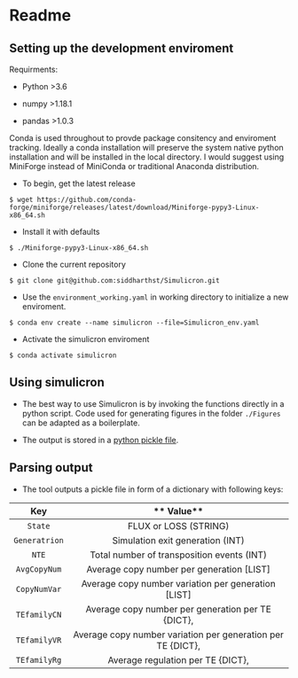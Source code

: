   

# Readme

## Setting up the development enviroment

Requirments:

- Python >3.6

- numpy >1.18.1

- pandas >1.0.3

Conda is used throughout to provde package consitency and enviroment tracking. Ideally a conda installation will preserve the system native python installation and will be installed in the local directory. I would suggest using MiniForge instead of MiniConda or traditional Anaconda distribution.

- To begin, get the latest release

`$ wget https://github.com/conda-forge/miniforge/releases/latest/download/Miniforge-pypy3-Linux-x86_64.sh`

- Install it with defaults

`$ ./Miniforge-pypy3-Linux-x86_64.sh`

- Clone the current repository

`$ git clone git@github.com:siddharthst/Simulicron.git`

- Use the `environment_working.yaml` in working directory to initialize a new enviroment.

`$ conda env create --name simulicron --file=Simulicron_env.yaml`

- Activate the simulicron enviroment

`$ conda activate simulicron`

  

## Using simulicron

- The best way to use Simulicron is by invoking the functions directly in a python script. Code used for generating figures in the folder `./Figures` can be adapted as a boilerplate.


- The output is stored in a [python pickle file](https://docs.python.org/3/library/pickle.html).

 ## Parsing output
 - The tool outputs a pickle file in form of a dictionary with following keys:


**Key**|** Value**
:-----:|:-----:
`State`| FLUX or LOSS (STRING)
`Generatrion`| Simulation exit generation (INT)
`NTE`| Total number of transposition events (INT)
`AvgCopyNum`| Average copy number per generation [LIST]
`CopyNumVar`| Average copy number variation per generation [LIST]
`TEfamilyCN`| Average copy number per generation per TE {DICT},
`TEfamilyVR`| Average copy number variation per generation per TE {DICT},
`TEfamilyRg`| Average regulation per TE {DICT},


